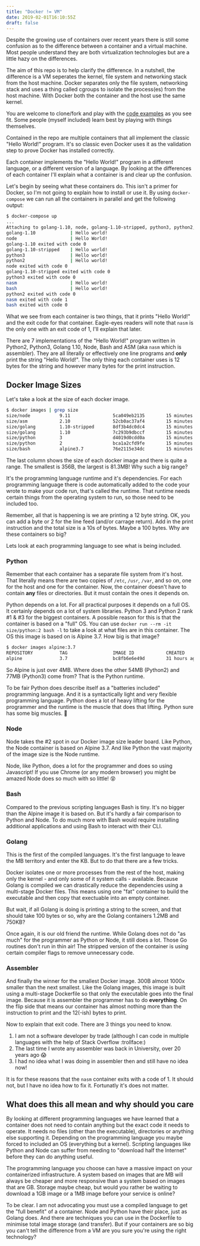 ```yaml
---
title: "Docker != VM"
date: 2019-02-01T16:10:55Z
draft: false
---
```

Despite the growing use of containers over recent years there is still some confusion as to the difference between a container and a virtual machine. Most people understand they are both virtualization technologies but are a little hazy on the differences.

The aim of this repo is to help clarify the difference. In a nutshell, the difference is a VM seperates the kernel, file system and networking stack from the host machine. Docker separates only the file system, networking stack and uses a thing called cgroups to isolate the process(es) from the host machine. With Docker both the container and the host use the same kernel.

You are welcome to clone/fork and play with the [code examples](https://github.com/trepanning-io/docker-aint-a-vm) as you see fit. Some people (myself included) learn best by playing with things themselves.

Contained in the repo are multiple containers that all implement the classic "Hello World!" program. It's so classic even Docker uses it as the validation step to prove Docker has installed correctly.

Each container implements the "Hello World!" program in a different language, or a different version of a language. By looking at the differences of each container I'll explain what a container is and clear up the confusion.

Let's begin by seeing what these containers do. This isn't a primer for Docker, so I'm not going to explain how to install or use it. By using `docker-compose` we can run all the containers in parallel and get the following output:

```bash
$ docker-compose up
...
Attaching to golang-1.10, node, golang-1.10-stripped, python3, python2, nasm, bash
golang-1.10             | Hello world!
node                    | Hello World!
golang-1.10 exited with code 0
golang-1.10-stripped    | Hello world!
python3                 | Hello world!
python2                 | Hello world!
node exited with code 0
golang-1.10-stripped exited with code 0
python3 exited with code 0
nasm                    | Hello world!
bash                    | Hello world!
python2 exited with code 0
nasm exited with code 1
bash exited with code 0
```

What we see from each container is two things, that it prints "Hello World!" and the exit code for that container. Eagle-eyes readers will note that `nasm` is the only one with an exit code of 1, I'll explain that later.

There are 7 implementations of the "Hello World!" program written in Python2, Python3, Golang 1.10, Node, Bash and ASM (aka `nasm` which is assembler). They are all literally or effectively one line programs and **only** print the string "Hello World!". The only thing each container uses is 12 bytes for the string and however many bytes for the print instruction. 

## Docker Image Sizes

Let's take a look at the size of each docker image.

```bash
$ docker images | grep size
size/node           9.11                5ca049eb2135        15 minutes ago      68.5MB
size/asm            2.10                52cb0ac37af4        15 minutes ago      356B
size/golang         1.10-stripped       8df3b4dc0dc4        15 minutes ago      758kB
size/golang         1.10                7c293b9dbccf        15 minutes ago      1.26MB
size/python         3                   d4019d0cdd0a        15 minutes ago      81.3MB
size/python         2                   bca1a2cfd9fe        15 minutes ago      58.2MB
size/bash           alpine3.7           76e2115e34dc        15 minutes ago      4.21MB
```

The last column shows the size of each docker image and there is quite a range. The smallest is 356B, the largest is 81.3MB! Why such a big range?

It's the programming language runtime and it's dependencies. For each programming language there is code automatically added to the code your wrote to make your code run, that's called the runtime. That runtime needs certain things from the operating system to run, so those need to be included too.

Remember, all that is happening is we are printing a 12 byte string. OK, you can add a byte or 2 for the line feed (and/or carrage return). Add in the print instruction and the total size is a 10s of bytes. Maybe a 100 bytes. Why are these containers so big?

Lets look at each programming language to see what is being included.

### Python

Remember that each container has a separate file system from it's host. That literally means there are two copies of `/etc`, `/usr`, `/var`, and so on, one for the host and one for the container. Now, the container doesn't have to contain **any** files or directories. But it must contain the ones it depends on.

Python depends on a lot. For all practical purposes it depends on a full OS. It certainly depends on a lot of system libraries. Python 3 and Python 2 rank #1 & #3 for the biggest containers. A possible reason for this is that the container is based on a "full" OS. You can use `docker run --rm -it size/python:2 bash -l` to take a look at what files are in this container. The OS this image is based on is Alpine 3.7. How big is that image?

```bash
$ docker images alpine:3.7
REPOSITORY          TAG                 IMAGE ID            CREATED             SIZE
alpine              3.7                 bc8fb6e6e49d        31 hours ago        4.21MB
```

So Alpine is just over 4MB. Where does the other 54MB (Python2) and 77MB (Python3) come from? That is the Python runtime.

To be fair Python does describe itself as a "batteries included" programming language. And it is a syntactically light and very flexible programming language. Python does a lot of heavy lifting for the programmer and the runtime is the muscle that does that lifting. Python sure has some big muscles. :muscle:

### Node

Node takes the #2 spot in our Docker image size leader board. Like Python, the Node container is based on Alpine 3.7. And like Python the vast majority of the image size is the Node runtime. 

Node, like Python, does a lot for the programmer and does so using Javascript! If you use Chrome (or any modern browser) you might be amazed Node does so much with so little! :dizzy_face:

### Bash

Compared to the previous scripting languages Bash is tiny. It's no bigger than the Alpine image it is based on. But it's hardly a fair comparison to Python and Node. To do much more with Bash would require installing additional applications and using Bash to interact with their CLI.

### Golang

This is the first of the compiled languages. It's the first language to leave the MB territory and enter the KB. But to do that there are a few tricks.

Docker isolates one or more processes from the rest of the host, making only the kernel - and only some of it system calls - available. Because Golang is compiled we can drastically reduce the dependencies using a multi-stage Docker files. This means using one "fat" container to build the executable and then copy that exectuable into an empty container.

But wait, if all Golang is doing is printing a string to the screen, and that should take 100 bytes or so, why are the Golang containers 1.2MB and 750KB?

Once again, it is our old friend the runtime. While Golang does not do "as much" for the programmer as Python or Node, it still does a lot. Those Go routines don't run in thin air! The stripped version of the container is using certain compiler flags to remove unnecessary code. 

### Assembler

And finally the winner for the smallest Docker image. 300B almost 1000x smaller than the next smallest. Like the Golang images, this image is built using a multi-stage Dockerfile so that only the executable goes into the final image. Because it is assembler the programmer has to do **everything**. On the flip side that means our container has almost nothing more than the instruction to print and the 12(-ish) bytes to print.

Now to explain that exit code. There are 3 things you need to know.

1. I am not a software developer by trade (although I can code in multiple languages with the help of Stack Overflow :trollface:)
2. The last time I wrote any assembler was back in University, over 20 years ago :scream:
3. I had no idea what I was doing in assembler then and still have no idea now!

It is for these reasons that the `nasm` container exits with a code of 1. It should not, but I have no idea how to fix it. Fortunatly it's does not matter.

## What does this all mean and why should you care

By looking at different programming languages we have learned that a container does not need to contain anything but the exact code it needs to operate. It needs no files (other than the executable), directories or anything else supporting it. Depending on the programming language you maybe forced to included an OS (everything but a kernel). Scripting languages like Python and Node can suffer from needing to "download half the Internet" before they can do anything useful. 

The programming language you choose can have a massive impact on your containerized infrastructure. A system based on images that are MB will always be cheaper and more responsive than a system based on images that are GB. Storage maybe cheap, but would you rather be waiting to download a 1GB image or a 1MB image before your service is online?

To be clear. I am not advocating you must use a compiled language to get the "full benefit" of a container. Node and Python have their place, just as Golang does. And there are techniques you can use in the Dockerfile to minimise total image storage (and transfer). But if your containers are so big you can't tell the difference from a VM are you sure you're using the right technology?

